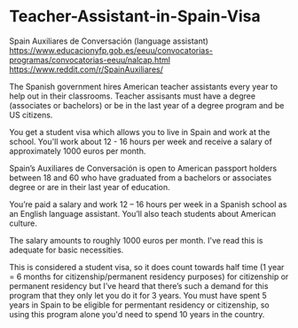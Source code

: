 # Teacher-Assistant-in-Spain-Visa

Spain Auxiliares de Conversación (language assistant)
https://www.educacionyfp.gob.es/eeuu/convocatorias-programas/convocatorias-eeuu/nalcap.html
https://www.reddit.com/r/SpainAuxiliares/

The Spanish government hires American teacher assistants every year to help out in their classrooms. Teacher assisants must have a degree (associates or bachelors) or be in the last year of a degree program and be US citizens. 

You get a student visa which allows you to live in Spain and work at the school. You'll work about 12 - 16 hours per week and receive a salary of approximately 1000 euros per month.

Spain’s Auxiliares de Conversación is open to American passport holders between 18 and 60 who have graduated from a bachelors or associates degree or are in their last year of education. 

You’re paid a salary and work 12 – 16 hours per week in a Spanish school as an English language assistant. You’ll also teach students about American culture.

The salary amounts to roughly 1000 euros per month. I've read this is adequate for basic necessities.

This is considered a student visa, so it does count towards half time (1 year = 6 months for citizenship/permanent residency purposes) for citizenship or permanent residency but I’ve heard that there’s such a demand for this program that they only let you do it for 3 years. You must have spent 5 years in Spain to be eligible for permentant residency or citizenship, so using this program alone you'd need to spend 10 years in the country. 

